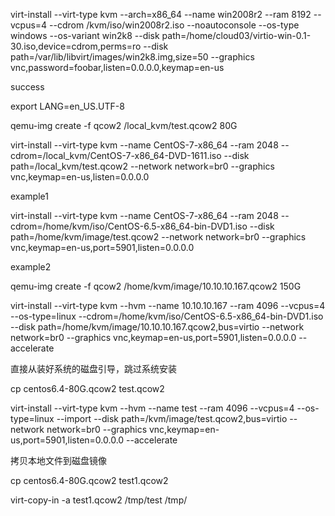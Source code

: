 virt-install --virt-type kvm  --arch=x86_64 --name win2008r2 --ram  8192 --vcpus=4
--cdrom  /kvm/iso/win2008r2.iso
--noautoconsole --os-type windows --os-variant win2k8 
--disk path=/home/cloud03/virtio-win-0.1-30.iso,device=cdrom,perms=ro 
--disk path=/var/lib/libvirt/images/win2k8.img,size=50 
--graphics vnc,password=foobar,listen=0.0.0.0,keymap=en-us



success

export LANG=en_US.UTF-8

qemu-img create -f qcow2  /local_kvm/test.qcow2  80G


virt-install --virt-type kvm --name CentOS-7-x86_64 --ram 2048 --cdrom=/local_kvm/CentOS-7-x86_64-DVD-1611.iso  --disk path=/local_kvm/test.qcow2  --network network=br0  --graphics vnc,keymap=en-us,listen=0.0.0.0


example1

virt-install --virt-type kvm --name CentOS-7-x86_64 --ram 2048 --cdrom=/home/kvm/iso/CentOS-6.5-x86_64-bin-DVD1.iso  --disk path=/home/kvm/image/test.qcow2  --network network=br0 --graphics vnc,keymap=en-us,port=5901,listen=0.0.0.0


example2

qemu-img create -f qcow2  /home/kvm/image/10.10.10.167.qcow2 150G

virt-install --virt-type kvm --hvm --name 10.10.10.167  --ram 4096 --vcpus=4 --os-type=linux  --cdrom=/home/kvm/iso/CentOS-6.5-x86_64-bin-DVD1.iso --disk path=/home/kvm/image/10.10.10.167.qcow2,bus=virtio --network network=br0 --graphics vnc,keymap=en-us,port=5901,listen=0.0.0.0  --accelerate

直接从装好系统的磁盘引导，跳过系统安装

 cp centos6.4-80G.qcow2  test.qcow2

 virt-install --virt-type kvm --hvm --name test --ram 4096 --vcpus=4 --os-type=linux   --import    --disk path=/kvm/image/test.qcow2,bus=virtio --network network=br0 --graphics vnc,keymap=en-us,port=5901,listen=0.0.0.0 --accelerate



拷贝本地文件到磁盘镜像

cp centos6.4-80G.qcow2  test1.qcow2

virt-copy-in  -a test1.qcow2    /tmp/test  /tmp/
